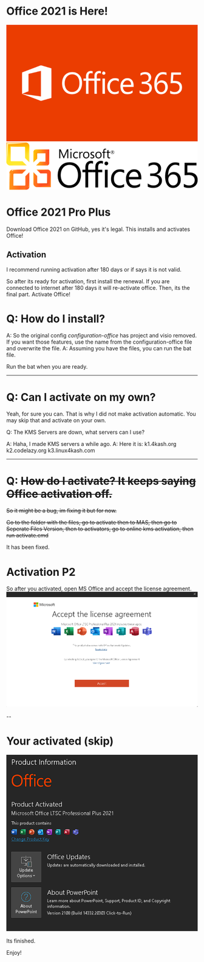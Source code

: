# Office 2021 is Here!


![office](Microsoft_Office_365_Logo_white_text-700x425.png)
![classic](Microsoft_Office_365_Logo_black_text-700x172.png)
# Office 2021 Pro Plus
Download Office 2021 on GitHub, yes it's legal.
This installs and activates Office!

## Activation
I recommend running activation after 180 days or if says it is not valid.

So after its ready for activation, first install the renewal. If you are connected to internet after 180 days it will re-activate office.
Then, its the final part. Activate Office! 

# Q: How do I install?
A: So the original config *configuration-office* has project and visio removed. If you want those features, use the name from the configuration-office file and overwrite the file.
A: Assuming you have the files, you can run the bat file.


Run the bat when you are ready.

---


# Q: Can I activate on my own?
Yeah, for sure you can. That is why I did not make activation automatic. You may skip that and activate on your own.

Q: The KMS Servers are down, what servers can I use?

A: Haha, I made KMS servers a while ago.
A: Here it is: k1.4kash.org k2.codelazy.org k3.linux4kash.com

---

# Q: ~~How do I activate? It keeps saying Office activation off.~~
~~So it might be a bug, im fixing it but for now.~~

~~Go to the folder with the files, go to activate then to MAS, then go to Seperate Files Version, then to activators, go to online kms activation, then run
activate.cmd~~

It has been fixed.

# Activation P2
So after you activated, open MS Office and accept the license agreement.
![office](acceptagreement.png)

--

# Your activated (skip)
![office](activated.png)

Its finished.

Enjoy!
